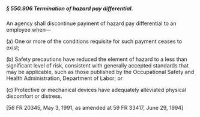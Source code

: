 ##### § 550.906 Termination of hazard pay differential. #####

An agency shall discontinue payment of hazard pay differential to an employee when—

(a) One or more of the conditions requisite for such payment ceases to exist;

(b) Safety precautions have reduced the element of hazard to a less than significant level of risk, consistent with generally accepted standards that may be applicable, such as those published by the Occupational Safety and Health Administration, Department of Labor; or

(c) Protective or mechanical devices have adequately alleviated physical discomfort or distress.

[56 FR 20345, May 3, 1991, as amended at 59 FR 33417, June 29, 1994]